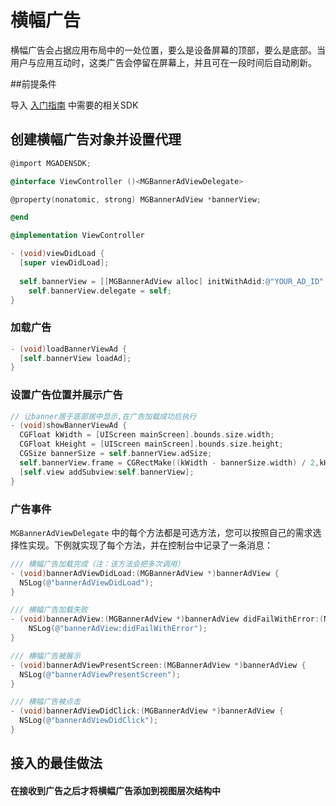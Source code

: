 # 横幅广告

横幅广告会占据应用布局中的一处位置，要么是设备屏幕的顶部，要么是底部。当用户与应用互动时，这类广告会停留在屏幕上，并且可在一段时间后自动刷新。

##前提条件

导入 [入门指南]([https://github.com/StartEnd/MicroGameAdSDK/blob/master/Doc/%E5%85%A5%E9%97%A8%E6%8C%87%E5%8D%97.md](https://github.com/StartEnd/MicroGameAdSDK/blob/master/Doc/入门指南.md)) 中需要的相关SDK

## 创建横幅广告对象并设置代理

```objective-c
@import MGADENSDK;

@interface ViewController ()<MGBannerAdViewDelegate>

@property(nonatomic, strong) MGBannerAdView *bannerView;

@end

@implementation ViewController

- (void)viewDidLoad {
  [super viewDidLoad];
  
  self.bannerView = [[MGBannerAdView alloc] initWithAdid:@"YOUR_AD_ID" bannerType:MGBannerType rootViewController:self];
	self.bannerView.delegate = self;
}
```

### 加载广告

```objective-c
- (void)loadBannerViewAd {
  [self.bannerView loadAd];
}
```

### 设置广告位置并展示广告

```objective-c
// 让banner居于底部居中显示,在广告加载成功后执行
- (void)showBannerViewAd {
  CGFloat kWidth = [UIScreen mainScreen].bounds.size.width;
  CGFloat kHeight = [UIScreen mainScreen].bounds.size.height;
  CGSize bannerSize = self.bannerView.adSize;
  self.bannerView.frame = CGRectMake((kWidth - bannerSize.width) / 2,kHeight - bannerSize.height - 34, bannerSize.width, bannerSize.height);
  [self.view addSubview:self.bannerView];
}
```

### 广告事件

`MGBannerAdViewDelegate` 中的每个方法都是可选方法，您可以按照自己的需求选择性实现。下例就实现了每个方法，并在控制台中记录了一条消息：

```objective-c
/// 横幅广告加载完成（注：该方法会把多次调用）
- (void)bannerAdViewDidLoad:(MGBannerAdView *)bannerAdView {
  NSLog(@"bannerAdViewDidLoad");
}

/// 横幅广告加载失败
- (void)bannerAdView:(MGBannerAdView *)bannerAdView didFailWithError:(NSError *)error {
	NSLog(@"bannerAdView:didFailWithError");
}

/// 横幅广告被展示
- (void)bannerAdViewPresentScreen:(MGBannerAdView *)bannerAdView {
  NSLog(@"bannerAdViewPresentScreen");
}

/// 横幅广告被点击
- (void)bannerAdViewDidClick:(MGBannerAdView *)bannerAdView {
  NSLog(@"bannerAdViewDidClick");
}
```



## 接入的最佳做法

#### 在接收到广告之后才将横幅广告添加到视图层次结构中


